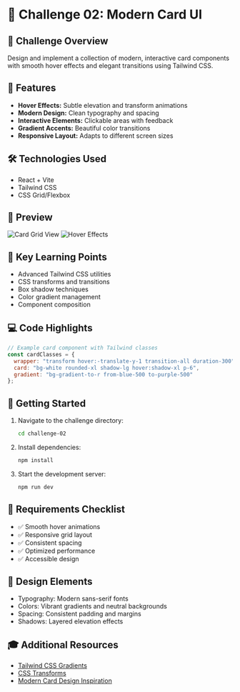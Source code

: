 # 🎴 Challenge 02: Modern Card UI

## 🎯 Challenge Overview
Design and implement a collection of modern, interactive card components with smooth hover effects and elegant transitions using Tailwind CSS.

## 🎨 Features
- **Hover Effects:** Subtle elevation and transform animations
- **Modern Design:** Clean typography and spacing
- **Interactive Elements:** Clickable areas with feedback
- **Gradient Accents:** Beautiful color transitions
- **Responsive Layout:** Adapts to different screen sizes

## 🛠️ Technologies Used
- React + Vite
- Tailwind CSS
- CSS Grid/Flexbox

## 📸 Preview
![Card Grid View](./public/cards-preview.png)
![Hover Effects](./public/hover-preview.png)

## 🔑 Key Learning Points
- Advanced Tailwind CSS utilities
- CSS transforms and transitions
- Box shadow techniques
- Color gradient management
- Component composition

## 💻 Code Highlights
```jsx
// Example card component with Tailwind classes
const cardClasses = {
  wrapper: "transform hover:-translate-y-1 transition-all duration-300",
  card: "bg-white rounded-xl shadow-lg hover:shadow-xl p-6",
  gradient: "bg-gradient-to-r from-blue-500 to-purple-500"
};
```

## 🚀 Getting Started
1. Navigate to the challenge directory:
   ```bash
   cd challenge-02
   ```
2. Install dependencies:
   ```bash
   npm install
   ```
3. Start the development server:
   ```bash
   npm run dev
   ```

## 📝 Requirements Checklist
- ✅ Smooth hover animations
- ✅ Responsive grid layout
- ✅ Consistent spacing
- ✅ Optimized performance
- ✅ Accessible design

## 🎨 Design Elements
- Typography: Modern sans-serif fonts
- Colors: Vibrant gradients and neutral backgrounds
- Spacing: Consistent padding and margins
- Shadows: Layered elevation effects

## 🎓 Additional Resources
- [Tailwind CSS Gradients](https://tailwindcss.com/docs/gradient-color-stops)
- [CSS Transforms](https://developer.mozilla.org/en-US/docs/Web/CSS/transform)
- [Modern Card Design Inspiration](https://dribbble.com/tags/card_ui)
